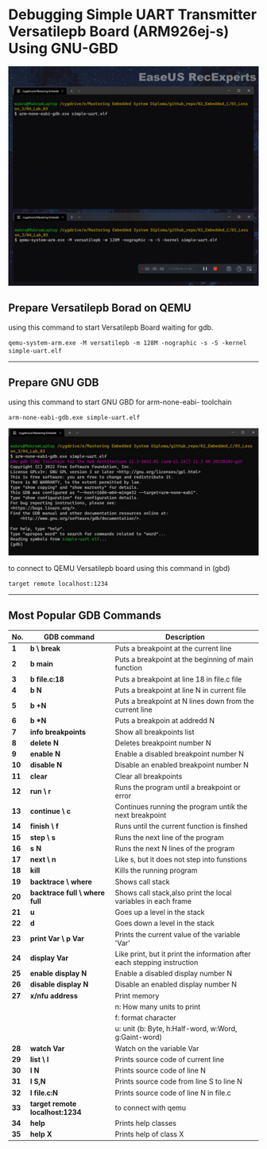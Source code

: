 # **Debugging Simple UART Transmitter Versatilepb Board (ARM926ej-s) Using GNU-GBD**

<img src="/02_Embedded_C/03_Lesson_3/04_Lab_03/img/Video.gif" >

## **Prepare Versatilepb Borad on QEMU**
using this command to start Versatilepb Board waiting for gdb.
```
qemu-system-arm.exe -M versatilepb -m 128M -nographic -s -S -kernel simple-uart.elf
```
---
## **Prepare GNU GDB**
using this command to start GNU GBD for arm-none-eabi- toolchain
```
arm-none-eabi-gdb.exe simple-uart.elf
```
<img src="/02_Embedded_C/03_Lesson_3/04_Lab_03/img/gdb-wait.jpg" >

to connect to QEMU Versatilepb board using this command in (gbd)
```
target remote localhost:1234
```
---
## **Most Popular GDB Commands**

**No.**|**GDB command**|**Description**
-|-|-
**1**|**b \ break**|Puts a breakpoint at the current line
**2**|**b main**|Puts a breakpoint at the beginning of main function
**3**|**b file.c:18**|Puts a breakpoint at line 18 in file.c file
**4**|**b N**|Puts a breakpoint at line N in current file
**5**|**b +N**|Puts a breakpoint at N lines down from the current line
**6**|**b \*N**|Puts a breakpoin at addredd N
**7**|**info breakpoints**|Show all breakpoints list
**8**|**delete N**|Deletes breakpoint number N
**9**|**enable N**|Enable a disabled breakpoint number N
**10**|**disable N**|Disable an enabled breakpoint number N
**11**|**clear**|Clear all breakpoints
**12**|**run \ r**|Runs the program until a breakpoint or error
**13**|**continue \ c**|Continues running the program untik the next breakpoint
**14**|**finish \ f**|Runs until the current function is finshed
**15**|**step \ s**|Runs the next line of the program
**16**|**s N**|Runs the next N lines of the program
**17**|**next \ n**|Like s, but it does not step into funstions
**18**|**kill**|Kills the running program
**19**|**backtrace \ where**|Shows call stack
**20**|**backtrace full \ where full**|Shows call stack,also print the local variables in each frame
**21**|**u**|Goes up a level in the stack
**22**|**d**|Goes down a level in the stack
**23**|**print Var \ p Var**|Prints the current value of the variable 'Var'
**24**|**display Var**|Like print, but it print the information after each stepping instruction
**25**|**enable display N**|Enable a disabled display number N
**26**|**disable display N**|Disable an enabled display number N
**27**|**x/nfu address**|Print memory|
|||n: How many units to print |
|||f: format character|
|||u: unit (b: Byte, h:Half-word, w:Word, g:Gaint-word)|
**28**|**watch Var**|Watch on the variable Var
**29**|**list \ l**|Prints source code of current line
**30**|**l N**|Prints source code of line N
**31**|**l S,N**|Prints source code from line S to line N
**32**|**l file.c:N**|Prints source code of line N in file.c
**33**|**target remote localhost:1234**|to connect with qemu
**34**|**help**|Prints help classes
**35**|**help X**|Prints help of class X